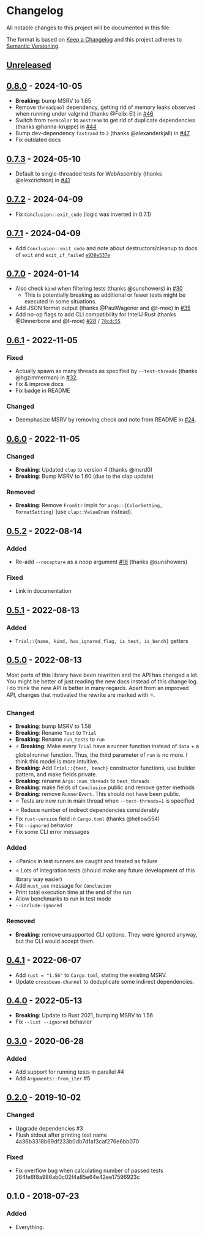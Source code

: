# Changelog
All notable changes to this project will be documented in this file.

The format is based on [Keep a Changelog](http://keepachangelog.com/en/1.0.0/)
and this project adheres to [Semantic Versioning](http://semver.org/spec/v2.0.0.html).

## [Unreleased]

## [0.8.0] - 2024-10-05
- **Breaking**: bump MSRV to 1.65
- Remove `threadpool` dependency, getting rid of memory leaks observed when running under valgrind (thanks @Felix-El) in [#46](https://github.com/LukasKalbertodt/libtest-mimic/pull/46)
- Switch from `termcolor` to `anstream` to get rid of duplicate dependencies (thanks @hanna-kruppe) in [#44](https://github.com/LukasKalbertodt/libtest-mimic/pull/44)
- Bump dev-dependency `fastrand` to `2` (thanks @alexanderkjall) in [#47](https://github.com/LukasKalbertodt/libtest-mimic/pull/47)
- Fix outdated docs


## [0.7.3] - 2024-05-10
- Default to single-threaded tests for WebAssembly (thanks @alexcrichton) in [#41](https://github.com/LukasKalbertodt/libtest-mimic/pull/41)

## [0.7.2] - 2024-04-09
- Fix `Conclusion::exit_code` (logic was inverted in 0.7.1)

## [0.7.1] - 2024-04-09
- Add `Conclusion::exit_code` and note about destructors/cleanup to docs of `exit` and `exit_if_failed` [`e938e537e`](https://github.com/LukasKalbertodt/libtest-mimic/commit/e938e537e02d8cb9c9791fa63bcb8f4746dc3511)


## [0.7.0] - 2024-01-14
- Also check `kind` when filtering tests (thanks @sunshowers) in [#30](https://github.com/LukasKalbertodt/libtest-mimic/pull/30)
  - This is potentially breaking as additional or fewer tests might be executed in some situations.
- Add JSON format output (thanks @PaulWagener and @t-moe) in [#35](https://github.com/LukasKalbertodt/libtest-mimic/pull/35)
- Add no-op flags to add CLI compatibility for IntellJ Rust (thanks @Dinnerbone and @t-moe) [#28](https://github.com/LukasKalbertodt/libtest-mimic/pull/28) / [`70cdc55`](https://github.com/LukasKalbertodt/libtest-mimic/commit/70cdc55ee50df8325d11f5e2cbe53c6bf74d375d)

## [0.6.1] - 2022-11-05
### Fixed
- Actually spawn as many threads as specified by `--test-threads` (thanks @hgzimmerman) in [#32](https://github.com/LukasKalbertodt/libtest-mimic/pull/32).
- Fix & improve docs
- Fix badge in README

### Changed
- Deemphasize MSRV by removing check and note from README in [#24](https://github.com/LukasKalbertodt/libtest-mimic/pull/24).


## [0.6.0] - 2022-11-05
### Changed
- **Breaking**: Updated `clap` to version 4 (thanks @msrd0)
- **Breaking**: Bump MSRV to 1.60 (due to the clap update)

### Removed
- **Breaking**: Remove `FromStr` impls for `args::{ColorSetting, FormatSetting}` (use `clap::ValueEnum` instead).

## [0.5.2] - 2022-08-14
### Added
- Re-add `--nocapture` as a noop argument [#18](https://github.com/LukasKalbertodt/libtest-mimic/pull/18) (thanks @sunshowers)

### Fixed
- Link in documentation

## [0.5.1] - 2022-08-13
### Added
- `Trial::{name, kind, has_ignored_flag, is_test, is_bench}` getters

## [0.5.0] - 2022-08-13

Most parts of this library have been rewritten and the API has changed a lot.
You might be better of just reading the new docs instead of this change log.
I do think the new API is better in many regards.
Apart from an improved API, changes that motivated the rewrite are marked with ⭐.

### Changed
- **Breaking**: bump MSRV to 1.58
- **Breaking**: Rename `Test` to `Trial`
- **Breaking**: Rename `run_tests` to `run`
- ⭐ **Breaking**: Make every `Trial` have a runner function instead of `data` + a
  global runner function. Thus, the third parameter of `run` is no more. I think
  this model is more intuitive.
- **Breaking**: Add `Trial::{test, bench}` constructor functions, use builder
  pattern, and make fields private.
- **Breaking**: rename `Args::num_threads` to `test_threads`
- **Breaking**: make fields of `Conclusion` public and remove getter methods
- **Breaking**: remove `RunnerEvent`. This should not have been public.
- ⭐ Tests are now run in main thread when `--test-threads=1` is specified
- ⭐ Reduce number of indirect dependencies considerably
- Fix `rust-version` field in `Cargo.toml` (thanks @hellow554)
- Fix `--ignored` behavior
- Fix some CLI error messages

### Added
- ⭐Panics in test runners are caught and treated as failure
- ⭐ Lots of integration tests (should make any future development of this library way easier)
- Add `must_use` message for `Conclusion`
- Print total execution time at the end of the run
- Allow benchmarks to run in test mode
- `--include-ignored`

### Removed
- **Breaking**: remove unsupported CLI options. They were ignored anyway, but
  the CLI would accept them.


## [0.4.1] - 2022-06-07

- Add `rust = "1.56"` to `Cargo.toml`, stating the existing MSRV.
- Update `crossbeam-channel` to deduplicate some indirect dependencies.

## [0.4.0] - 2022-05-13
- **Breaking**: Update to Rust 2021, bumping MSRV to 1.56
- Fix `--list --ignored` behavior


## [0.3.0] - 2020-06-28
### Added
- Add support for running tests in parallel #4
- Add `Arguments::from_iter` #5

## [0.2.0] - 2019-10-02
### Changed
- Upgrade dependencies #3
- Flush stdout after printing test name 4a36b3318b69df233b0db7d1af3caf276e6bb070

### Fixed
- Fix overflow bug when calculating number of passed tests 264fe6f8a986ab0c02f4a85e64e42ee17596923c

## 0.1.0 - 2018-07-23
### Added
- Everything.


[Unreleased]: https://github.com/LukasKalbertodt/libtest-mimic/compare/v0.8.0...HEAD
[0.8.0]: https://github.com/LukasKalbertodt/libtest-mimic/compare/v0.7.3...v0.8.0
[0.7.3]: https://github.com/LukasKalbertodt/libtest-mimic/compare/v0.7.2...v0.7.3
[0.7.2]: https://github.com/LukasKalbertodt/libtest-mimic/compare/v0.7.1...v0.7.2
[0.7.1]: https://github.com/LukasKalbertodt/libtest-mimic/compare/v0.7.0...v0.7.1
[0.7.0]: https://github.com/LukasKalbertodt/libtest-mimic/compare/v0.6.1...v0.7.0
[0.6.1]: https://github.com/LukasKalbertodt/libtest-mimic/compare/v0.6.0...v0.6.1
[0.6.0]: https://github.com/LukasKalbertodt/libtest-mimic/compare/v0.5.2...v0.6.0
[0.5.2]: https://github.com/LukasKalbertodt/libtest-mimic/compare/v0.5.1...v0.5.2
[0.5.1]: https://github.com/LukasKalbertodt/libtest-mimic/compare/v0.5.0...v0.5.1
[0.5.0]: https://github.com/LukasKalbertodt/libtest-mimic/compare/v0.4.1...v0.5.0
[0.4.1]: https://github.com/LukasKalbertodt/libtest-mimic/compare/v0.4.0...v0.4.1
[0.4.0]: https://github.com/LukasKalbertodt/libtest-mimic/compare/v0.3.0...v0.4.0
[0.3.0]: https://github.com/LukasKalbertodt/libtest-mimic/compare/v0.2.0...v0.3.0
[0.2.0]: https://github.com/LukasKalbertodt/libtest-mimic/compare/v0.1.0...v0.2.0
[0.1.1]: https://github.com/LukasKalbertodt/libtest-mimic/compare/v0.1.0...v0.1.1
